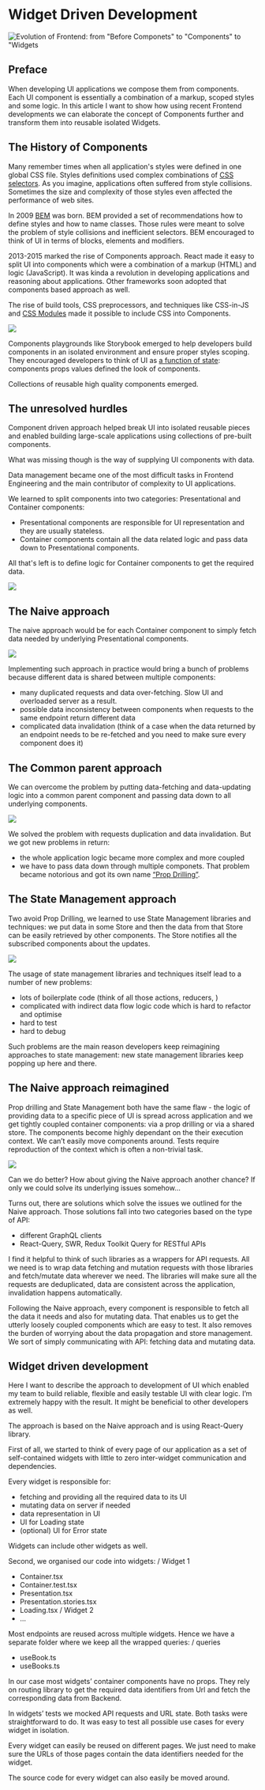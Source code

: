 # Widget Driven Development

![Evolution of Frontend: from "Before Componets" to "Components" to "Widgets](./human-evolution.png)

## Preface

When developing UI applications we compose them from components. Each UI component is essentially a combination of a markup, scoped styles and some logic. In this article I want to show how using recent Frontend developments we can elaborate the concept of Components further and transform them into reusable isolated Widgets.

## The History of Components

Many remember times when all application's styles were defined in one global CSS file. Styles definitions used complex combinations of [CSS selectors](https://developer.mozilla.org/en-US/docs/Web/CSS/CSS_Selectors). As you imagine, applications often suffered from style collisions. Sometimes the size and complexity of those styles even affected the performance of web sites.

In 2009 [BEM](https://en.bem.info/methodology/) was born. BEM provided a set of recommendations how to define styles and how to name classes. Those rules were meant to solve the problem of style collisions and inefficient selectors. BEM encouraged to think of UI in terms of blocks, elements and modifiers.

2013-2015 marked the rise of Components approach. React made it easy to split UI into components which were a combination of a markup (HTML) and logic (JavaScript). It was kinda a revolution in developing applications and reasoning about applications. Other frameworks soon adopted that components based approach as well.

The rise of build tools, CSS preprocessors, and techniques like CSS-in-JS and [CSS Modules](https://github.com/css-modules/css-modules) made it possible to include CSS into Components.

![](./component.png)

Components playgrounds like Storybook emerged to help developers build components in an isolated environment and ensure proper styles scoping. They encouraged developers to think of UI as [a function of state](https://www.kn8.lt/blog/ui-is-a-function-of-data/): components props values defined the look of components.

Collections of reusable high quality components emerged.

## The unresolved hurdles

Component driven approach helped break UI into isolated reusable pieces and enabled building large-scale applications using collections of pre-built components.

What was missing though is the way of supplying UI components with data.

Data management became one of the most difficult tasks in Frontend Engineering and the main contributor of complexity to UI applications.

We learned to split components into two categories: Presentational and Container components:

- Presentational components are responsible for UI representation and they are usually stateless.
- Container components contain all the data related logic and pass data down to Presentational components.

All that's left is to define logic for Container components to get the required data.

![](./container-presentation.png)

## The Naive approach

The naive approach would be for each Container component to simply fetch data needed by underlying Presentational components.

![](./fe-be-interaction.png)

Implementing such approach in practice would bring a bunch of problems because different data is shared between multiple components:

- many duplicated requests and data over-fetching. Slow UI and overloaded server as a result.
- possible data inconsistency between components when requests to the same endpoint return different data
- complicated data invalidation (think of a case when the data returned by an endpoint needs to be re-fetched and you need to make sure every component does it)

## The Common parent approach

We can overcome the problem by putting data-fetching and data-updating logic into a common parent component and passing data down to all underlying components.

![](./prop-drilling.png)

We solved the problem with requests duplication and data invalidation. But we got new problems in return:

- the whole application logic became more complex and more coupled
- we have to pass data down through multiple componets. That problem became notorious and got its own name [“Prop Drilling”](https://kentcdodds.com/blog/prop-drilling).

## The State Management approach

Two avoid Prop Drilling, we learned to use State Management libraries and techniques: we put data in some Store and then the data from that Store can be easily retrieved by other components. The Store notifies all the subscribed components about the updates.

![](./store.png)

The usage of state management libraries and techniques itself lead to a number of new problems:

- lots of boilerplate code (think of all those actions, reducers, )
- complicated with indirect data flow logic code which is hard to refactor and optimise
- hard to test
- hard to debug

Such problems are the main reason developers keep reimagining approaches to state management: new state management libraries keep popping up here and there.

## The Naive approach reimagined

Prop drilling and State Management both have the same flaw - the logic of providing data to a specific piece of UI is spread across application and we get tightly coupled container components: via a prop drilling or via a shared store. The components become highly dependant on the their execution context. We can’t easily move components around. Tests require reproduction of the context which is often a non-trivial task.

![](./api-wrapper.png)

Can we do better? How about giving the Naive approach another chance? If only we could solve its underlying issues somehow…

Turns out, there are solutions which solve the issues we outlined for the Naive approach. Those solutions fall into two categories based on the type of API:

- different GraphQL clients
- React-Query, SWR, Redux Toolkit Query for RESTful APIs

I find it helpful to think of such libraries as a wrappers for API requests. All we need is to wrap data fetching and mutation requests with those libraries and fetch/mutate data wherever we need. The libraries will make sure all the requests are deduplicated, data are consistent across the application, invalidation happens automatically.

Following the Naive approach, every component is responsible to fetch all the data it needs and also for mutating data. That enables us to get the utterly loosely coupled components which are easy to test. It also removes the burden of worrying about the data propagation and store management. We sort of simply communicating with API: fetching data and mutating data.

## Widget driven development

Here I want to describe the approach to development of UI which enabled my team to build reliable, flexible and easily testable UI with clear logic. I’m extremely happy with the result. It might be beneficial to other developers as well.

The approach is based on the Naive approach and is using React-Query library.

First of all, we started to think of every page of our application as a set of self-contained widgets with little to zero inter-widget communication and dependencies.

Every widget is responsible for:

- fetching and providing all the required data to its UI
- mutating data on server if needed
- data representation in UI
- UI for Loading state
- (optional) UI for Error state

Widgets can include other widgets as well.

Second, we organised our code into widgets:
/ Widget 1

- Container.tsx
- Container.test.tsx
- Presentation.tsx
- Presentation.stories.tsx
- Loading.tsx
  / Widget 2
- …

Most endpoints are reused across multiple widgets. Hence we have a separate folder where we keep all the wrapped queries:
/ queries

- useBook.ts
- useBooks.ts

In our case most widgets’ container components have no props. They rely on routing library to get the required data identifiers from Url and fetch the corresponding data from Backend.

In widgets’ tests we mocked API requests and URL state. Both tasks were straightforward to do. It was easy to test all possible use cases for every widget in isolation.

Every widget can easily be reused on different pages. We just need to make sure the URLs of those pages contain the data identifiers needed for the widget.

The source code for every widget can also easily be moved around.
